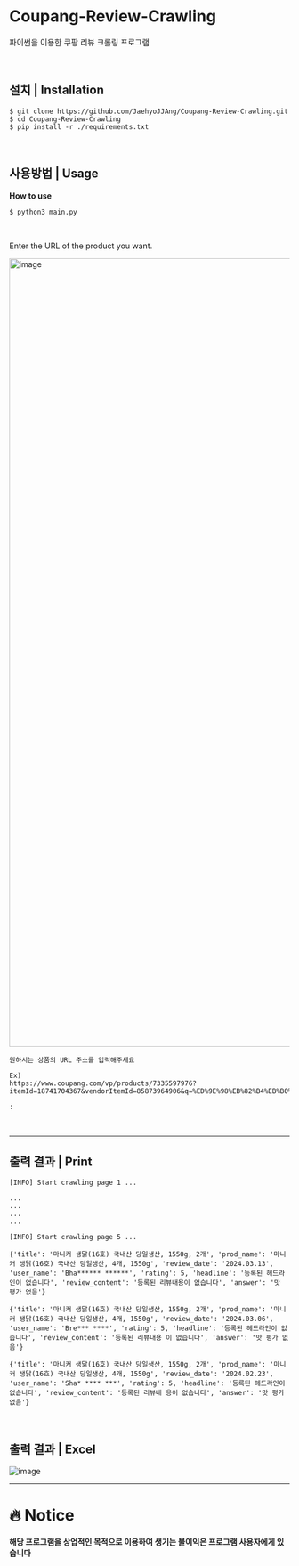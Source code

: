 # Coupang-Review-Crawling

파이썬을 이용한 쿠팡 리뷰 크롤링 프로그램

<br>

## 설치 | Installation

```
$ git clone https://github.com/JaehyoJJAng/Coupang-Review-Crawling.git
$ cd Coupang-Review-Crawling
$ pip install -r ./requirements.txt
```

<br>

## 사용방법 | Usage

**How to use**  
```
$ python3 main.py
```

<br>

Enter the URL of the product you want.

<img width="1417" alt="image" src="https://user-images.githubusercontent.com/91415701/197674856-31baa0b0-90b6-4cf9-9f3b-d5039ddc62ca.png">  

```shell
원하시는 상품의 URL 주소를 입력해주세요

Ex)
https://www.coupang.com/vp/products/7335597976?itemId=18741704367&vendorItemId=85873964906&q=%ED%9E%98%EB%82%B4%EB%B0%94+%EC%B4%88%EC%BD%94+%EC%8A%A4%EB%8B%88%EC%BB%A4%EC%A6%88&itemsCount=36&searchId=0c5c84d537bc41d1885266961d853179&rank=2&isAddedCart=

:
```

<br>

***

## 출력 결과 | Print

```
[INFO] Start crawling page 1 ...

...
...
...
...

[INFO] Start crawling page 5 ...

{'title': '마니커 생닭(16호) 국내산 당일생산, 1550g, 2개', 'prod_name': '마니커 생닭(16호) 국내산 당일생산, 4개, 1550g', 'review_date': '2024.03.13', 'user_name': 'Bha****** ******', 'rating': 5, 'headline': '등록된 헤드라인이 없습니다', 'review_content': '등록된 리뷰내용이 없습니다', 'answer': '맛 평가 없음'}

{'title': '마니커 생닭(16호) 국내산 당일생산, 1550g, 2개', 'prod_name': '마니커 생닭(16호) 국내산 당일생산, 4개, 1550g', 'review_date': '2024.03.06', 'user_name': 'Bre*** ****', 'rating': 5, 'headline': '등록된 헤드라인이 없습니다', 'review_content': '등록된 리뷰내용 이 없습니다', 'answer': '맛 평가 없음'}

{'title': '마니커 생닭(16호) 국내산 당일생산, 1550g, 2개', 'prod_name': '마니커 생닭(16호) 국내산 당일생산, 4개, 1550g', 'review_date': '2024.02.23', 'user_name': 'Sha* **** ***', 'rating': 5, 'headline': '등록된 헤드라인이 없습니다', 'review_content': '등록된 리뷰내 용이 없습니다', 'answer': '맛 평가 없음'}
```

<br>

## 출력 결과 | Excel

![image](https://github.com/JaehyoJJAng/githubio.comment/assets/91415701/050415c6-2320-4d01-8d34-abb5358a314c)

***

# 🔥 Notice

**해당 프로그램을 상업적인 목적으로 이용하여 생기는 불이익은 프로그램 사용자에게 있습니다**